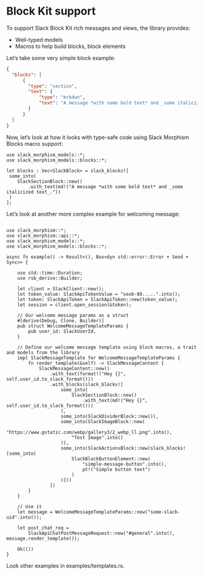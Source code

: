 # Block Kit support

To support Slack Block Kit rich messages and views, the library provides:

- Well-typed models
- Macros to help build blocks, block elements

Let’s take some very simple block example:

```json
{
  "blocks": [
      {
        "type": "section",
        "text": {
            "type": "mrkdwn",
            "text": "A message *with some bold text* and _some italicized text_."
        }
      }
  ]
}
```

Now, let’s look at how it looks with type-safe code using Slack Morphism Blocks macro support:

```rust,noplaypen
use slack_morphism_models::*;
use slack_morphism_models::blocks::*;

let blocks : Vec<SlackBlock> = slack_blocks![
 some_into(
    SlackSectionBlock::new()
        .with_text(md!("A message *with some bold text* and _some italicized text_."))
 )
];
```

Let’s look at another more complex example for welcoming message:

```rust,noplaypen

use slack_morphism::*;
use slack_morphism::api::*;
use slack_morphism_models::*;
use slack_morphism_models::blocks::*;

async fn example() -> Result<(), Box<dyn std::error::Error + Send + Sync>> {

    use std::time::Duration;
    use rsb_derive::Builder;

    let client = SlackClient::new();
    let token_value: SlackApiTokenValue = "xoxb-89.....".into();
    let token: SlackApiToken = SlackApiToken::new(token_value);
    let session = client.open_session(&token);

    // Our welcome message params as a struct
    #[derive(Debug, Clone, Builder)]
    pub struct WelcomeMessageTemplateParams {
        pub user_id: SlackUserId,
    }

    // Define our welcome message template using block macros, a trait and models from the library
    impl SlackMessageTemplate for WelcomeMessageTemplateParams {
        fn render_template(&self) -> SlackMessageContent {
            SlackMessageContent::new()
                .with_text(format!("Hey {}", self.user_id.to_slack_format()))
                .with_blocks(slack_blocks![
                    some_into(
                        SlackSectionBlock::new()
                            .with_text(md!("Hey {}", self.user_id.to_slack_format()))
                    ),
                    some_into(SlackDividerBlock::new()),
                    some_into(SlackImageBlock::new(
                        "https://www.gstatic.com/webp/gallery3/2_webp_ll.png".into(),
                        "Test Image".into()
                    )),
                    some_into(SlackActionsBlock::new(slack_blocks![some_into(
                        SlackBlockButtonElement::new(
                            "simple-message-button".into(),
                            pt!("Simple button text")
                        )
                    )]))
                ])
        }
    }

    // Use it
    let message = WelcomeMessageTemplateParams::new("some-slack-uid".into());

    let post_chat_req =
        SlackApiChatPostMessageRequest::new("#general".into(), message.render_template());

    Ok(())
}
```

Look other examples in examples/templates.rs.
